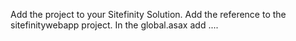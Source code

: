 Add the project to your Sitefinity Solution.  Add the reference to the sitefinitywebapp project.  In the global.asax add ....